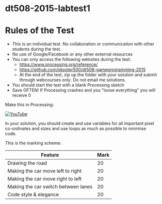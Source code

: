 # dt508-2015-labtest1

# Rules of the Test
- This is an individual test. No collaboration or communication with other students during the test.
- No use of Google/Facebook or any other external resources
- You can only access the following websites during the test: 
	- https://www.processing.org/reference/ 
	- https://github.com/skooter500/dt508-gameprogramming-2015 
	- At the end of the test, zip up the folder with your solution and submit through webcourses *only*. Do not email me solutions.
- You should start the test with a blank Processing sketch
- Save OFTEN! If Processing crashes and you "loose everything" you will receive 0

Make this in Processing:

[![YouTube](http://img.youtube.com/vi/t7kbuD-_bCE/0.jpg)](https://www.youtube.com/watch?v=t7kbuD-_bCE)

In your solution, you should create and use variables for all important pixel co-ordinates and sizes and use loops as much as possible to minimise code.

This is the marking scheme:

| Feature | Mark |
|---------|------|
| Drawing the road | 20 |
| Making the car move left to right | 20 |
| Making the car move right to left | 20 |
| Making the car switch between lanes | 20 |
| Code style & elegance | 20 |

